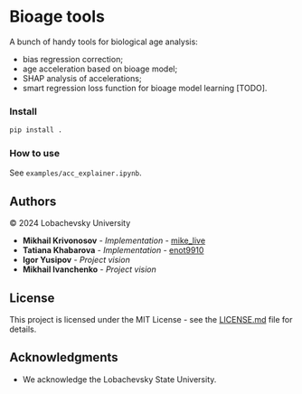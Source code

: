 # Bioage tools

A bunch of handy tools for biological age analysis:
- bias regression correction;
- age acceleration based on bioage model;
- SHAP analysis of accelerations;
- smart regression loss function for bioage model learning [TODO].


### Install

```bash
pip install .
```

### How to use

See `examples/acc_explainer.ipynb`.

## Authors

&copy; 2024 Lobachevsky University

* **Mikhail Krivonosov** - *Implementation* - [mike_live](https://github.com/mike_live)
* **Tatiana Khabarova** - *Implementation* - [enot9910](https://github.com/enot9910)
* **Igor Yusipov** - *Project vision*
* **Mikhail Ivanchenko** - *Project vision*

## License

This project is licensed under the MIT License - see the [LICENSE.md](LICENSE.md) file for details.

## Acknowledgments

* We acknowledge the Lobachevsky State University.